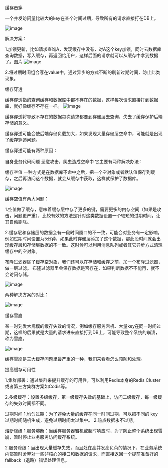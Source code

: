 缓存击穿


一个并发访问量比较大的key在某个时间过期，导致所有的请求直接打在DB上。

![image](https://github.com/Lincoln-dac/kube-linux/blob/master/pic/6401.png)


解决方案：

1.加锁更新，⽐如请求查询A，发现缓存中没有，对A这个key加锁，同时去数据库查询数据，写⼊缓存，再返回给⽤户，这样后⾯的请求就可以从缓存中拿到数据了。图片
![image](https://github.com/Lincoln-dac/kube-linux/blob/master/pic/6402.png)

2.将过期时间组合写在value中，通过异步的⽅式不断的刷新过期时间，防⽌此类现象。





缓存穿透



缓存穿透指的查询缓存和数据库中都不存在的数据，这样每次请求直接打到数据库，就好像缓存不存在一样。
![image](https://github.com/Lincoln-dac/kube-linux/blob/master/pic/6403.png)

缓存穿透将导致不存在的数据每次请求都要到存储层去查询，失去了缓存保护后端存储的意义。

缓存穿透可能会使后端存储负载加大，如果发现大量存储层空命中，可能就是出现了缓存穿透问题。

缓存穿透可能有两种原因：

自身业务代码问题
恶意攻击，爬虫造成空命中
它主要有两种解决办法：

缓存空值
一种方式是在数据库不命中之后，把一个空对象或者默认值保存到缓存，之后再访问这个数据，就会从缓存中获取，这样就保护了数据库。


![image](https://github.com/Lincoln-dac/kube-linux/blob/master/pic/6403.png)



缓存空值有两大问题：

1.空值做了缓存，意味着缓存层中存了更多的键，需要更多的内存空间（如果是攻击，问题更严重），比较有效的方法是针对这类数据设置一个较短的过期时间，让其自动剔除。

2.缓存层和存储层的数据会有一段时间窗口的不一致，可能会对业务有一定影响。例如过期时间设置为5分钟，如果此时存储层添加了这个数据，那此段时间就会出现缓存层和存储层数据的不一致。这时候可以利用消息队列或者其它异步方式清理缓存中的空对象。

布隆过滤器除了缓存空对象，我们还可以在存储和缓存之前，加一个布隆过滤器，做一层过滤。
布隆过滤器里会保存数据是否存在，如果判断数据不不能再，就不会访问存储。

![image](https://github.com/Lincoln-dac/kube-linux/blob/master/pic/6406.png)


两种解决方案的对比：

![image](https://github.com/Lincoln-dac/kube-linux/blob/master/pic/64111.png)


缓存雪崩

某一时刻发大规模的缓存失效的情况，例如缓存服务宕机、大量key在同一时间过期，这样的后果就是⼤量的请求进来直接打到DB上，可能导致整个系统的崩溃，称为雪崩。

![image](https://github.com/Lincoln-dac/kube-linux/blob/master/pic/6408.png)

缓存雪崩是三大缓存问题里最严重的一种，我们来看看怎么预防和处理。

提高缓存可用性

1.集群部署：通过集群来提升缓存的可用性，可以利用Redis本身的Redis Cluster或者第三方集群方案如Codis等。

2.多级缓存：设置多级缓存，第一级缓存失效的基础上，访问二级缓存，每一级缓存的失效时间都不同。

过期时间
1.均匀过期：为了避免大量的缓存在同一时间过期，可以把不同的 key 过期时间随机生成，避免过期时间太过集中。
2.热点数据永不过期。

熔断降级
1.服务熔断：当缓存服务器宕机或超时响应时，为了防止整个系统出现雪崩，暂时停止业务服务访问缓存系统。

2.服务降级：当出现大量缓存失效，而且处在高并发高负荷的情况下，在业务系统内部暂时舍弃对一些非核心的接口和数据的请求，而直接返回一个提前准备好的 fallback（退路）错误处理信息。
